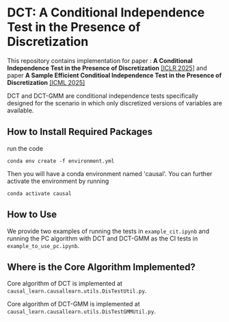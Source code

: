 # DCT: A Conditional Independence Test in the Presence of Discretization
This repository contains implementation for paper : **A Conditional Independence Test in the Presence of Discretization** [\[ICLR 2025\]](https://arxiv.org/abs/2404.17644) and paper **A Sample Efficient Conditioal Independence Test in the Presence of Discretization** [\[ICML 2025\]](https://icml.cc/virtual/2025/poster/43894)

DCT and DCT-GMM are conditional independence tests specifically designed for the scenario in which only discretized versions of variables are available. 

## How to Install Required Packages 
run the code 

`conda env create -f environment.yml`

Then you will have a conda environment named 'causal'. You can further activate the environment by running

`conda activate causal`

## How to Use 

We provide two examples of running the tests in `example_cit.ipynb` and running the PC algorithm with DCT and DCT-GMM as the CI tests in `example_to_use_pc.ipynb`.

## Where is the Core Algorithm Implemented?
Core algorithm of DCT is implemented at `causal_learn.causallearn.utils.DisTestUtil.py`.

Core algorithm of DCT-GMM is implemented at `causal_learn.causallearn.utils.DisTestGMMUtil.py`.
